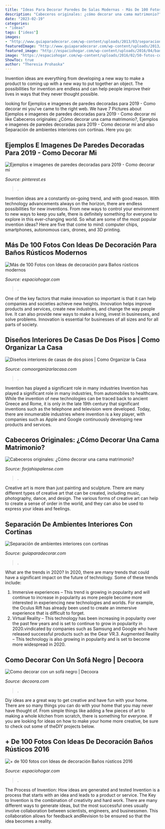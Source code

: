 ```yaml
---
title: "Ideas Para Decorar Paredes De Salas Modernas - Más De 100 Fotos Con Ideas De Decoración Para Baños Rústicos Modernos"
description: "Cabeceros originales: ¿cómo decorar una cama matrimonio?"
date: "2023-02-19"
categories:
- "ideas"
tags: ["ideas"]
images:
- "http://www.guiaparadecorar.com/wp-content/uploads/2013/03/separacion-de-interiores-con-cortinas-04-480x480.jpg"
featuredImage: "http://www.guiaparadecorar.com/wp-content/uploads/2013/03/separacion-de-interiores-con-cortinas-04-480x480.jpg"
featured_image: "http://espaciohogar.com/wp-content/uploads/2016/04/banos-rusticos-pequenos-ceramica.jpg"
image: "https://espaciohogar.com/wp-content/uploads/2016/02/50-fotos-con-ideas-de-decoracion-para-banos-rusticos-2016-pared-piedra.jpg"
ShowToc: true
author: "Theresia Prohaska"
---
```



Invention ideas are everything from developing a new way to make a product to coming up with a new way to put together an object. The possibilities for invention are endless and can help people improve their lives in ways that they never thought possible.

	

		
looking for Ejemplos e imagenes de paredes decoradas para 2019 - Como decorar mi you've came to the right web. We have 7 Pictures about Ejemplos e imagenes de paredes decoradas para 2019 - Como decorar mi like Cabeceros originales: ¿Cómo decorar una cama matrimonio?, Ejemplos e imagenes de paredes decoradas para 2019 - Como decorar mi and also Separación de ambientes interiores con cortinas. Here you go:
		
    
## Ejemplos E Imagenes De Paredes Decoradas Para 2019 - Como Decorar Mi

<img loading=lazy src="https://i.pinimg.com/736x/24/8d/ee/248dee6ee0b10ba2268f5956a9a4b33f.jpg" onerror="this.onerror=null;this.src='https://tse2.mm.bing.net/th?id=OIP.w3j1MN8DgXml_RBUoSDzQwAAAA&amp;pid=15.1';" alt="Ejemplos e imagenes de paredes decoradas para 2019 - Como decorar mi">

_Source: pinterest.es_

>. 

	

Invention ideas are a constantly on-going trend, and with good reason. With technology advancements always on the horizon, there are endless possibilities for new inventions. From new ways to control your environment to new ways to keep you safe, there is definitely something for everyone to explore in this ever-changing world. So what are some of the most popular invention ideas? Here are five that come to mind: computer chips, smartphones, autonomous cars, drones, and 3D printing.

    
## Más De 100 Fotos Con Ideas De Decoración Para Baños Rústicos Modernos

<img loading=lazy src="https://espaciohogar.com/wp-content/uploads/2016/02/50-fotos-con-ideas-de-decoracion-para-banos-rusticos-2016-pared-piedra.jpg" onerror="this.onerror=null;this.src='https://tse3.mm.bing.net/th?id=OIP.thc3I7PyADrkZ2A3aT84ZAHaLu&amp;pid=15.1';" alt="Más de 100 Fotos con Ideas de decoración para Baños rústicos modernos">

_Source: espaciohogar.com_

>. 

	

One of the key factors that make innovation so important is that it can help companies and societies achieve new heights. Innovation helps improve products and services, create new industries, and change the way people live. It can also provide new ways to make a living, invest in businesses, and solve problems. Innovation is essential for businesses of all sizes and for all parts of society.

    
## Diseños Interiores De Casas De Dos Pisos | Como Organizar La Casa

<img loading=lazy src="https://comoorganizarlacasa.com/wp-content/uploads/2019/06/Disenos-interiores-de-casas-de-dos-pisos.jpg" onerror="this.onerror=null;this.src='https://tse4.mm.bing.net/th?id=OIP.b4AcF7rCe6H3UBMXHGBsPgHaLH&amp;pid=15.1';" alt="Diseños interiores de casas de dos pisos | Como Organizar la Casa">

_Source: comoorganizarlacasa.com_

>. 

	

Invention has played a significant role in many industries
Invention has played a significant role in many industries, from automobiles to healthcare. While the invention of new technologies can be traced back to ancient Greece and Rome, it is only in the late 19th century that significant inventions such as the telephone and television were developed. Today, there are innumerable industries where invention is a key player, with companies such as Apple and Google continuously developing new products and services.

    
## Cabeceros Originales: ¿Cómo Decorar Una Cama Matrimonio?

<img loading=lazy src="https://www.forjahispalense.com/news/wp-content/uploads/2018/01/cabecero_rustico-1.jpg" onerror="this.onerror=null;this.src='https://tse3.mm.bing.net/th?id=OIP.Lu7k4AFTZOYrj14-mfscbQHaLH&amp;pid=15.1';" alt="Cabeceros originales: ¿Cómo decorar una cama matrimonio?">

_Source: forjahispalense.com_

>. 

	

Creative art is more than just painting and sculpture. There are many different types of creative art that can be created, including music, photography, dance, and design. The various forms of creative art can help to create a sense of order in the world, and they can also be used to express your ideas and feelings.

    
## Separación De Ambientes Interiores Con Cortinas

<img loading=lazy src="http://www.guiaparadecorar.com/wp-content/uploads/2013/03/separacion-de-interiores-con-cortinas-04-480x480.jpg" onerror="this.onerror=null;this.src='https://tse2.mm.bing.net/th?id=OIP.vdX7-dSWht94BM5ycbgaQQHaHa&amp;pid=15.1';" alt="Separación de ambientes interiores con cortinas">

_Source: guiaparadecorar.com_

>. 

	

What are the trends in 2020?
In 2020, there are many trends that could have a significant impact on the future of technology. Some of these trends include:
1. Immersive experiences – This trend is growing in popularity and will continue to increase in popularity as more people become more interested in experiencing new technologies and worlds. For example, the Oculus Rift has already been used to create an immersive experience that is difficult to forget.
2. Virtual Reality – This technology has been increasing in popularity over the past few years and is set to continue to grow in popularity in 2020.vindicated by companies such as Samsung and Google who have released successful products such as the Gear VR.3. Augmented Reality – This technology is also growing in popularity and is set to become more widespread in 2020.

    
## Como Decorar Con Un Sofá Negro | Decoora

<img loading=lazy src="https://www.decoora.com/wp-content/uploads/2011/12/sofas5.jpg" onerror="this.onerror=null;this.src='https://tse3.mm.bing.net/th?id=OIP.uio3gTnWs8mdm7SaNsZ79QHaHa&amp;pid=15.1';" alt="Como decorar con un sofá negro | Decoora">

_Source: decoora.com_

>. 

	

Diy ideas are a great way to get creative and have fun with your home. There are so many things you can do with your home that you may never have thought of. From simple things like adding a few pieces of art to making a whole kitchen from scratch, there is something for everyone. If you are looking for ideas on how to make your home more creative, be sure to check out some of theDIY projects below.

    
## + De 100 Fotos Con Ideas De Decoración Baños Rústicos 2016

<img loading=lazy src="http://espaciohogar.com/wp-content/uploads/2016/04/banos-rusticos-pequenos-ceramica.jpg" onerror="this.onerror=null;this.src='https://tse2.mm.bing.net/th?id=OIP.tZxWha2TGlw_zwGQuFL8DwHaJ3&amp;pid=15.1';" alt="+ de 100 fotos con Ideas de decoración Baños rústicos 2016">

_Source: espaciohogar.com_

>. 

	

The Process of Invention: How ideas are generated and tested
Invention is a process that starts with an idea and leads to a product or service. The Key to Invention is the combination of creativity and hard work. There are many different ways to generate ideas, but the most successful ones usually involve collaboration between scientists, engineers, and businessmen. This collaboration allows for feedback andRevision to be ensured so that the idea becomes a reality.

